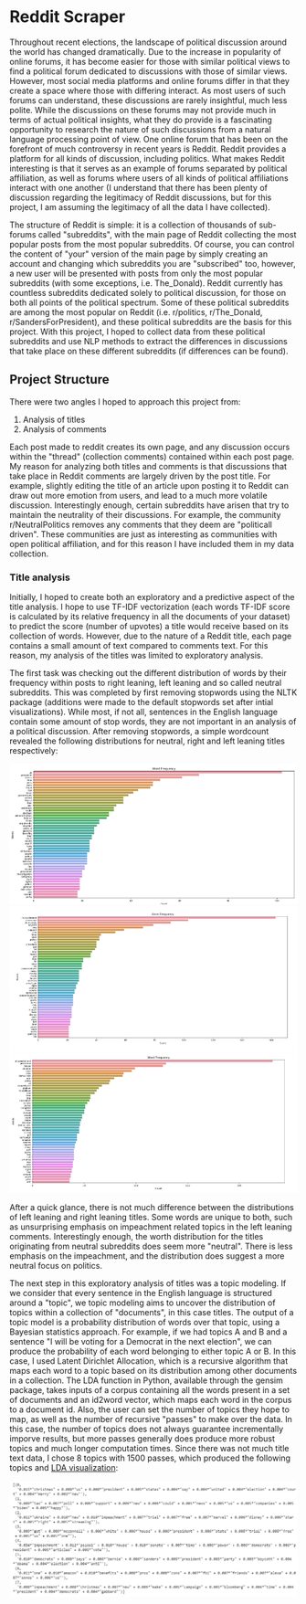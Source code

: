 # Reddit Scraper
Throughout recent elections, the landscape of political discussion around the world has changed dramatically. Due to the increase in popularity of online forums, it has become easier for those with similar political views to find a political forum dedicated to discussions with those of similar views. However, most social media platforms and online forums differ in that they create a space where those with differing interact. As most users of such forums can understand, these discussions are rarely insightful, much less polite. While the discussions on these forums may not provide much in terms of actual political insights, what they do provide is a fascinating opportunity to research the nature of such discussions from a natural language processing point of view. One online forum that has been on the forefront of much controversy in recent years is Reddit. Reddit provides a platform for all kinds of discussion, including politics. What makes Reddit interesting is that it serves as an example of forums separated by political affiliation, as well as forums where users of all kinds of political affiliations interact with one another (I understand that there has been plenty of discussion regarding the legitimacy of Reddit discussions, but for this project, I am assuming the legitimacy of all the data I have collected). 

The structure of Reddit is simple: it is a collection of thousands of sub-forums called "subreddits", with the main page of Reddit collecting the most popular posts from the most popular subreddits. Of course, you can control the content of "your" version of the main page by simply creating an account and changing which subreddits you are "subscribed" too, however, a new user will be presented with posts from only the most popular subreddits (with some exceptions, i.e. The_Donald). Reddit currently has countless subreddits dedicated solely to political discussion, for those on both all points of the political spectrum. Some of these political subreddits are among the most popular on Reddit (i.e. r/politics, r/The_Donald, r/SandersForPresident), and these political subreddits are the basis for this project. With this project, I hoped to collect data from these political subreddits and use NLP methods to extract the differences in discussions that take place on these different subreddits (if differences can be found). 


## Project Structure
There were two angles I hoped to approach this project from:

  1. Analysis of titles
  2. Analysis of comments
  
Each post made to reddit creates its own page, and any discussion occurs within the "thread" (collection comments) contained within each post page. My reason for analyzing both titles and comments is that discussions that take place in Reddit comments are largely driven by the post title. For example, slightly editing the title of an article upon posting it to Reddit can draw out more emotion from users, and lead to a much more volatile discussion. Interestingly enough, certain subreddits have arisen that try to maintain the neutrality of their discussions. For example, the community r/NeutralPolitics removes any comments that they deem are "politicall driven". These communities are just as interesting as communities with open political affiliation, and for this reason I have included them in my data collection.


### Title analysis
Initially, I hoped to create both an exploratory and a predictive aspect of the title analysis. I hope to use TF-IDF vectorization (each words TF-IDF score is calculated by its relative frequency in all the documents of your dataset) to predict the score (number of upvotes) a title would receive based on its collection of words. However, due to the nature of a Reddit title, each page contains a small amount of text compared to comments text. For this reason, my analysis of the titles was limited to exploratory analysis.

The first task was checking out the different distribution of words by their frequency within posts to right leaning, left leaning and so called neutral subreddits. This was completed by first removing stopwords using the NLTK package (additions were made to the default stopwords set after intial visualizations). While most, if not all, sentences in the English language contain some amount of stop words, they are not important in an analysis of a political discussion. After removing stopwords, a simple wordcount revealed the following distributions for neutral, right and left leaning titles respectively:

![alt_text](images/n_title_wc.PNG "Neutral Titles") ![alt_text](images/r_title_wc.PNG "Right Titles") ![alt_text](images/l_title_wc.PNG "Left Titles")

After a quick glance, there is not much difference between the distributions of left leaning and right leaning titles. Some words are unique to both, such as unsurprising emphasis on impeachment related topics in the left leaning comments. Interestingly enough, the worth distribution for the titles originating from neutral subreddits does seem more "neutral". There is less emphasis on the impeachment, and the distribution does suggest a more neutral focus on politics. 

The next step in this exploratory analysis of titles was a topic modeling. If we consider that every sentence in the English language is structured around a "topic", we topic modeling aims to uncover the distribution of topics within a collection of "documents", in this case titles. The output of a topic model is a probability distribution of words over that topic, using a Bayesian statistics approach. For example, if we had topics A and B and a sentence "I will be voting for a Democrat in the next election", we can produce the probability of each word belonging to either topic A or B. In this case, I used Latent Dirichlet Allocation, which is a recursive algorithm that maps each word to a topic based on its distribution among other documents in a collection. The LDA function in Python, available through the gensim package, takes inputs of a corpus containing all the words present in a set of documents and an id2word vector, which maps each word in the corpus to a document id. Also, the user can set the number of topics they hope to map, as well as the number of recursive "passes" to make over the data. In this case, the number of topics does not always guarantee incrementally imporve results, but more passes generally does produce more robust topics and much longer computation times. Since there was not much title text data, I chose 8 topics with 1500 passes, which produced the following topics and [LDA visualization](https://htmlpreview.github.io/#topic=0&lambda=1&term=):

![alt_text](images/titles_lda.PNG)


